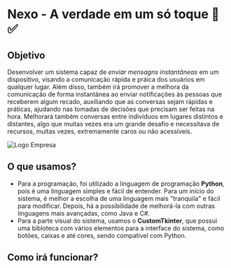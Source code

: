 # Nexo - A verdade em um só toque 👾 ✅
## Objetivo
Desenvolver um sistema capaz de *enviar mensagns instantâneas* em um dispositivo, visando a comunicação rápida e práica dos usuários em qualquer lugar. Além disso, também irá promover a melhora da comunicação de forma instantânea ao enviar notificações às pessoas que receberem algum recado, auxiliando que as conversas sejam rápidas e práticas, ajudando nas tomadas de decisões que precisam ser feitas na hora. Melhorará também conversas entre indivíduos em lugares distintos e distantes, algo que muitas vezes era um grande desafio e necessitava de recursos, muitas vezes, extremamente caros ou não acessíveis.

![Logo Empresa](https://github.com/user-attachments/assets/80c77f60-f929-4977-b1a3-a7286190f692)

## O que usamos?
- Para a programação, foi utilizado a linguagem de programação **Python**, pois é uma linguagem simples e fácil de entender. Para um início do sistema, é melhor a escolha de uma linguagem mais "tranquila" e fácil para modificar. Depois, há a possibilidade de melhorá-la com outras linguagens mais avançadas, como Java e C#.
- Para a parte visual do sistema, usamos o **CustomTkinter**, que possui uma bibloteca com vários elementos para a interface do sistema, como botões, caixas e até cores, sendo compatível com Python.

## Como irá funcionar?

